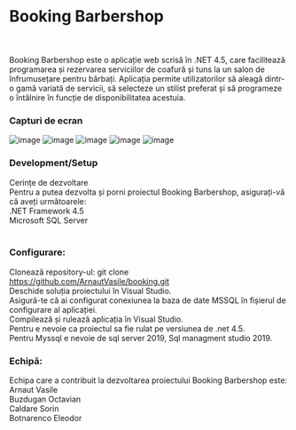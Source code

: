 
# Booking Barbershop <br><br>
Booking Barbershop este o aplicație web scrisă în .NET 4.5, care facilitează programarea și rezervarea serviciilor de coafură și tuns la un salon de înfrumusețare pentru bărbați. Aplicația permite utilizatorilor să aleagă dintr-o gamă variată de servicii, să selecteze un stilist preferat și să programeze o întâlnire în funcție de disponibilitatea acestuia.

### Capturi de ecran
![image](https://github.com/ArnautVasile/booking/assets/24511509/e408431d-3636-4852-993f-995914b2662b)
![image](https://github.com/ArnautVasile/booking/assets/24511509/4d8ee6c7-e40d-44a7-b072-87cc97f6457b)
![image](https://github.com/ArnautVasile/booking/assets/24511509/af623a97-7933-4d46-9bfb-5649d8aa7767)
![image](https://github.com/ArnautVasile/booking/assets/24511509/9b108133-bb87-4068-809a-655b97ef0948)
![image](https://github.com/ArnautVasile/booking/assets/24511509/f91bed7b-51b0-4be3-abf5-36f96681df94)
<br>

### Development/Setup <br>
Cerințe de dezvoltare<br>
Pentru a putea dezvolta și porni proiectul Booking Barbershop, asigurați-vă că aveți următoarele:<br>
.NET Framework 4.5<br>
Microsoft SQL Server<br>
<br>
### Configurare:<br>
Clonează repository-ul: git clone https://github.com/ArnautVasile/booking.git<br>
Deschide soluția proiectului în Visual Studio.<br>
Asigură-te că ai configurat conexiunea la baza de date MSSQL în fișierul de configurare al aplicației.<br>
Compilează și rulează aplicația în Visual Studio.<br>
Pentru  e nevoie ca proiectul sa fie rulat pe versiunea de .net 4.5.<br>
Pentru Myssql e nevoie de sql server 2019, Sql managment studio 2019.<br>

### Echipă:
Echipa care a contribuit la dezvoltarea proiectului Booking Barbershop este:<br>
Arnaut Vasile<br>
Buzdugan Octavian<br>
Caldare Sorin<br>
Botnarenco Eleodor<br>


